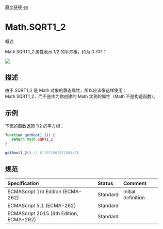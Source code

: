 <a href="https://developer.mozilla.org/zh-CN/docs/Web/JavaScript/Reference/Global_Objects/Math/SQRT1_2" target="_blank">原文链接</a>
<a href="https://developer.mozilla.org/en-US/docs/Web/JavaScript/Reference/Global_Objects/Math/SQRT1_2" target="_blank">en</a>

# Math.SQRT1_2

概述

Math.SQRT1_2 属性表示 1/2 的平方根，约为 0.707：

![](images/1_1.png)

## 描述

由于 SQRT1_2 是 Math 对象的静态属性，所以应该像这样使用：Math.SQRT1_2，而不是作为你创建的 Math 实例的属性（Math 不是构造函数）。

## 示例

下面的函数返回 1/2 的平方根：

```javascript
function getRoot1_2() {
   return Math.SQRT1_2
}

getRoot1_2() // 0.7071067811865476
```

## 规范

| Specification                           | Status   | Comment            |
|:----------------------------------------|:---------|:-------------------|
| ECMAScript 1rd Edition (ECMA-262)       | Standard | Initial definition |
| ECMAScript 5.1 (ECMA-262)               | Standard |                    |
| ECMAScript 2015 (6th Edition, ECMA-262) | Standard |                    |